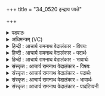 +++
title = "34_0520 इन्द्राय पवते"

+++
<details><summary>पदपाठः</summary>

इ꣡न्द्रा꣢꣯य। प꣣वते। म꣡दः꣢꣯। सो꣡मः꣢꣯। म꣣रु꣡त्व꣢ते। सु꣣तः꣢। स꣣ह꣡स्र꣢धारः। स꣣ह꣡स्र꣢। धा꣣रः। अ꣡ति꣢꣯। अ꣡व्य꣢꣯म्। अ꣣र्षति। त꣢म्। ई꣣। मृजन्ति। आय꣡वः꣢। ५२०।
</details>

<details><summary>अधिमन्त्रम् (VC)</summary>

- पवमानः सोमः
- सप्तर्षयः
- बृहती
- मध्यमः
- पावमानं काण्डम्
</details>

<details><summary>हिन्दी : आचार्य रामनाथ वेदालंकार - विषयः</summary>

अगले मन्त्र में वह वर्णित है कि सोम परमात्मा किसके लिए झरता है।
</details>

<details><summary>हिन्दी : आचार्य रामनाथ वेदालंकार - पदार्थः</summary>

पदार्थान्वय -  (मदः) तृप्ति देनेवाला, (सुतः) ध्यानरूपी सिलबट्टों से अभिषुत (सोमः) रसनिधि परमात्मा (मरुत्वते) प्राण से सहचरित (इन्द्राय) आत्मा के लिए (पवते) झरता है। (सहस्रधारः) अनेकों आनन्दधाराओं से युक्त वह (अव्यम् अति) पार्थिव अन्नमय कोश को पार कर प्राणमय, मनोमय आदि कोशों में (अर्षति) पहुँचता है। (तम् ई) उसे (आयवः) मनुष्य (मृजन्ति) भक्तिपुष्पों से अलङ्कृत करते हैं ॥१०॥
</details>

<details><summary>हिन्दी : आचार्य रामनाथ वेदालंकार - भावार्थः</summary>

भावार्थ -  रसागार परमेश्वर ध्यानी, भक्तिपरायण जीवात्मा को आनन्द के झरने में स्नान कराता है ॥१०॥
</details>

<details><summary>संस्कृत : आचार्य रामनाथ वेदालंकार - विषयः</summary>

अथ सोमः परमात्मा कस्मै पवत इत्याह।
</details>

<details><summary>संस्कृत : आचार्य रामनाथ वेदालंकार - पदार्थः</summary>

पदार्थान्वय -  (मदः) तृप्तिकरः, (सुतः) ध्यानरूपैः ग्रावभिः अभिषुतः (सोमः) रसनिधिः परमात्मा (मरुत्वते) प्राणवते (इन्द्राय) आत्मने (पवते) प्रस्रवति। (सहस्रधारः) सहस्रं बह्व्यः धारा आनन्दधारा यस्य सः (अव्यम् अति) अविः पृथिवी तस्यायम् अव्यः पार्थिवः अन्नमयकोशः तम् अतिक्रम्य, प्राणमयमनोमयादिकोशान् (अर्षति) गच्छति। (तम् ई२) तं किल। ई इति वाक्यालङ्कारे, यद्वा ई ईम् एनम्। (आयवः) मनुष्याः (मृजन्ति) भक्तिप्रसूनैः अलङ्कुर्वन्ति ॥१०॥
</details>

<details><summary>संस्कृत : आचार्य रामनाथ वेदालंकार - भावार्थः</summary>

भावार्थ -  रसागारः परमेश्वरो ध्यानानुष्ठातारं भक्तिप्रवणं जीवात्मानमानन्दनिर्झरेण स्नपयति ॥१०॥
</details>

<details><summary>संस्कृत : आचार्य रामनाथ वेदालंकार - पादटिप्पनी</summary>

टिप्पनी -   १. ऋ० ९।१०७।१७। २. ऋग्वेदे यत्र मूलमन्त्रे ‘ई’ इति पठ्यते तत्र पदकारः ‘ईम्’ इति पठति। परं सामवेदीयपदपाठे ‘ई’ इत्येव प्राप्यते।
</details>